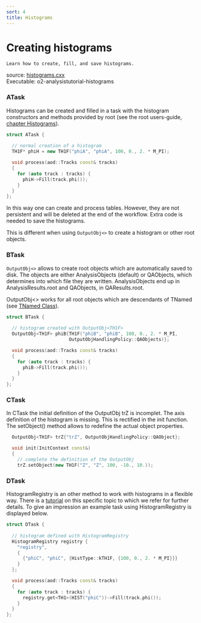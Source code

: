 ```yaml
---
sort: 4
title: Histograms
---
```


# Creating histograms


```goal
Learn how to create, fill, and save histograms.
```

<div style="margin-bottom:5mm">
  source: <a href="https://github.com/pbuehler/documentation/blob/main/docs/tutorials/code/histograms.cxx" target="_blank">histograms.cxx</a><br>
  Executable: o2-analysistutorial-histograms
</div>
  
<a name="atask"></a>
### ATask

Histograms can be created and filled in a task with the histogram constructors
and methods provided by root (see the root users-guide, <a
href="https://root.cern.ch/root/htmldoc/guides/users-guide/Histograms.html"
target="_blank">chapter Histograms</a>).

```cpp
struct ATask {
  
  // normal creation of a histogram
  TH1F* phiH = new TH1F("phiA", "phiA", 100, 0., 2. * M_PI);

  void process(aod::Tracks const& tracks)
  {
    for (auto track : tracks) {
      phiH->Fill(track.phi());
    }
  }
};
```

In this way one can create and process tables. However, they are not persistent and will be deleted at the end of the workflow. Extra code is needed to save the histograms.

This is different when using `OutputObj<>` to create a histogram or other root objects.

<a name="btask"></a>
### BTask

`OutputObj<>` allows to create root objects which are automatically saved to disk. The objects are either AnalysisObjects (default) or QAObjects, which determines into which file they are written. AnalysisObjects end up in AnalysisResults.root and QAObjects, in QAResults.root.

OutputObj<> works for all root objects which are descendants of TNamed (see <a
href="https://root.cern.ch/doc/master/classTNamed.html"
target="_blank">TNamed Class</a>).

```cpp
struct BTask {
  
  // histogram created with OutputObj<TH1F>
  OutputObj<TH1F> phiB{TH1F("phiB", "phiB", 100, 0., 2. * M_PI, 
                       OutputObjHandlingPolicy::QAObjects)};

  void process(aod::Tracks const& tracks)
  {
    for (auto track : tracks) {
      phiB->Fill(track.phi());
    }
  }
};
```

<a name="ctask"></a>
### CTask

In CTask the initial definition of the OutputObj trZ is incomplet. The axis definition of the histogram is missing. This is rectified in the init function. The setObject() method allows to redefine the actual object properties.

```cpp
  OutputObj<TH1F> trZ{"trZ", OutputObjHandlingPolicy::QAObject};

  void init(InitContext const&)
  {
    // complete the definition of the OutputObj
    trZ.setObject(new TH1F("Z", "Z", 100, -10., 10.));
```

<a name="dtask"></a>
### DTask

HistogramRegistry is an other method to work with histograms in a flexible way. There is a [tutorial](/docs/tutorials/histogramRegistry.html) on this specific topic to which we refer for further details. To give an impression an example task using HistogramRegistry is displayed below.

```cpp
struct DTask {
  
  // histogram defined with HistogramRegistry
  HistogramRegistry registry {
    "registry",
    {
      {"phiC", "phiC", {HistType::kTH1F, {100, 0., 2. * M_PI}}}
    }
  };

  void process(aod::Tracks const& tracks)
  {
    for (auto track : tracks) {
      registry.get<TH1>(HIST("phiC"))->Fill(track.phi());
    }
  }
};

```
